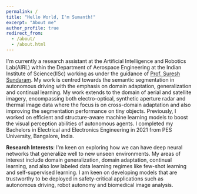 ```yaml
---
permalink: /
title: "Hello World, I'm Sumanth!"
excerpt: "About me"
author_profile: true
redirect_from: 
  - /about/
  - /about.html
---
```


I'm currently a research assistant at the Artificial Intelligence and Robotics Lab(AIRL) within the Department of Aerospace Engineering at the Indian Institute of Science(IISc) working as  under the guidance of [Prof. Suresh Sundaram](https://scholar.google.com/citations?hl=en&user=5iAMbhMAAAAJ&view_op=list_works&sortby=pubdate). My work is centred towards the semantic segmentation in autonomous driving with the emphasis on domain adaptation, generalization and continual learning. My work extends to the domain of aerial and satellite imagery, encompassing both electro-optical, synthetic aperture radar and thermal image data where the focus is on cross-domain adaptation and also improving the segmentation performance on tiny objects. Previously, I worked on efficient and structure-aware machine learning models to boost the visual perception abilities of autonomous agents. I completed my Bachelors in Electrical and Electronics Engineering in 2021 from PES University, Bangalore, India.

**Research Interests**: I'm keen on exploring how we can have deep neural networks that generalize well to new unseen environments. My areas of interest include domain generalization, domain adaptation, continual learning, and also low labeled data learning regimes like few-shot learning and self-supervised learning. I am keen on developing models that are trustworthy to be deployed in safety-critical applications such as autonomous driving, robot autonomy and biomedical image analysis.

